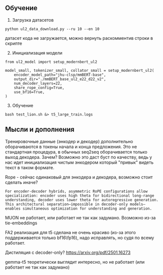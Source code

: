 ## Обучение
1) Загрузка датасетов

```python ul2_data_download.py --ru 10 --en 10```

датасет кода не загружается, можно вернуть раскомментив строки в скрипте

2) Инициализация модели
```
from ul2_model import setup_modernbert_ul2

model_small, tokenizer_small, collator_small = setup_modernbert_ul2(
    encoder_model_path="jhu-clsp/mmBERT-base",
    output_dir="./mmBERT_base_ul2_e22_d22_v2",
    num_decoder_layers=22,
    share_rope_config=True,
    use_bf16=True,
)
```

3) Обучение

```bash test_lion.sh &> t5_large_train.logs```

## Мысли и дополнения

Тренировочные данные (энкодер и декодер) дополнительно оборачиваются в токены начала и конца предложения. Это не стандартная процедура, в обычных seq2seq оборачивается только выход декодера. Зачем? Возможно это даст буст по качеству, ведь у нас идет инициализация чистым энкодером который "привык" видеть текст в таком формате.

Rope - сейчас одинаковый для энкодера и декодера, возможно стоит сделать иначе?
```
For encoder-decoder hybrids, asymmetric RoPE configurations allow specialization: encoder uses high theta for bidirectional long-range understanding, decoder uses lower theta for autoregressive generation. This architectural separation—impossible in decoder-only models—enables simultaneous optimization for understanding and generation.
```

MUON не работает, или работает не так как задумано. Возможно из-за tie-embeddings

FA2 реализация для t5 сделана не очень красиво (из-за этого поддерживается только bf16\fp16), надо исправлять, но судя по всему работает.

Дистиляция c decoder-only? https://arxiv.org/pdf/2501.16273

gemma-t5 теоретически выглядит интересно, но не работает (или работает не так как задумано)